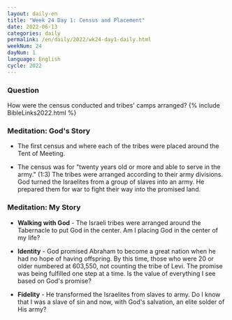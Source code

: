 ```yaml
---
layout: daily-en
title: "Week 24 Day 1: Census and Placement"
date: 2022-06-13
categories: daily
permalink: /en/daily/2022/wk24-day1-daily.html
weekNum: 24
dayNum: 1
language: English
cycle: 2022
---
```

### Question     
How were the census conducted and tribes' camps arranged?
{% include BibleLinks2022.html %} 

### Meditation: God's Story   
+ The first census and where each of the tribes were placed around the Tent of Meeting. 

+ The census was for "twenty years old or more and able to serve in the army." (1:3) The tribes were arranged according to their army divisions. God turned the Israelites from a group of slaves into an army. He prepared them for war to fight their way into the promised land. 

### Meditation: My Story   
+ **Walking with God** - The Israeli tribes were arranged around the Tabernacle to put God in the center. Am I placing God in the center of my life? 

+ **Identity** - God promised Abraham to become a great nation when he had no hope of having offspring. By this time, those who were 20 or older numbered at 603,550, not counting the tribe of Levi. The promise was being fulfilled one step at a time. Is the value of everything I see based on God's promise? 

+ **Fidelity** - He transformed the Israelites from slaves to army. Do I know that I was a slave of sin and now, with God's salvation, an elite solder of His army? 
